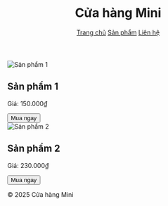 <!DOCTYPE html>
<html lang="vi">
<head>
  <meta charset="UTF-8">
  <title>Cửa hàng Mini</title>
  <link rel="stylesheet" href="style.css">
</head>
<body>
  <header>
    <h1>Cửa hàng Mini</h1>
    <nav>
      <a href="#">Trang chủ</a>
      <a href="#">Sản phẩm</a>
      <a href="#">Liên hệ</a>
    </nav>
  </header>

  <section class="products">
    <div class="product">
      <img src=![z6579955499416_a2fe133097efe3bf1552738a81a6f016](https://github.com/user-attachments/assets/59b03f8f-3087-4ff4-856f-b1a9a63d6224) alt="Sản phẩm 1">
      <h2>Sản phẩm 1</h2>
      <p>Giá: 150.000₫</p>
      <button>Mua ngay</button>
    </div>
    <div class="product">
      <img src="img/sp2.jpg" alt="Sản phẩm 2">
      <h2>Sản phẩm 2</h2>
      <p>Giá: 230.000₫</p>
      <button>Mua ngay</button>
    </div>
  </section>

  <footer>
    <p>&copy; 2025 Cửa hàng Mini</p>
  </footer>
</body>
</html>
 

 

  
